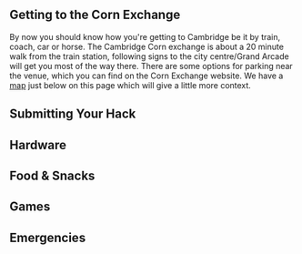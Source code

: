 ## Getting to the Corn Exchange

By now you should know how you're getting to Cambridge be it by train, coach, car or horse.
The Cambridge Corn exchange is about a 20 minute walk from the train station, following signs
to the city centre/Grand Arcade will get you most of the way there. There are some options for
parking near the venue, which you can find on the Corn Exchange website. We have a [map](#map)
just below on this page which will give a little more context.

<div class="event-tba">

## Submitting Your Hack

## Hardware

## Food &amp; Snacks

## Games

## Emergencies

</div>

